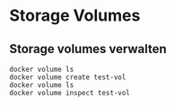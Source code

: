 # Storage Volumes 

## Storage volumes verwalten 

```
docker volume ls
docker volume create test-vol
docker volume ls
docker volume inspect test-vol
```
